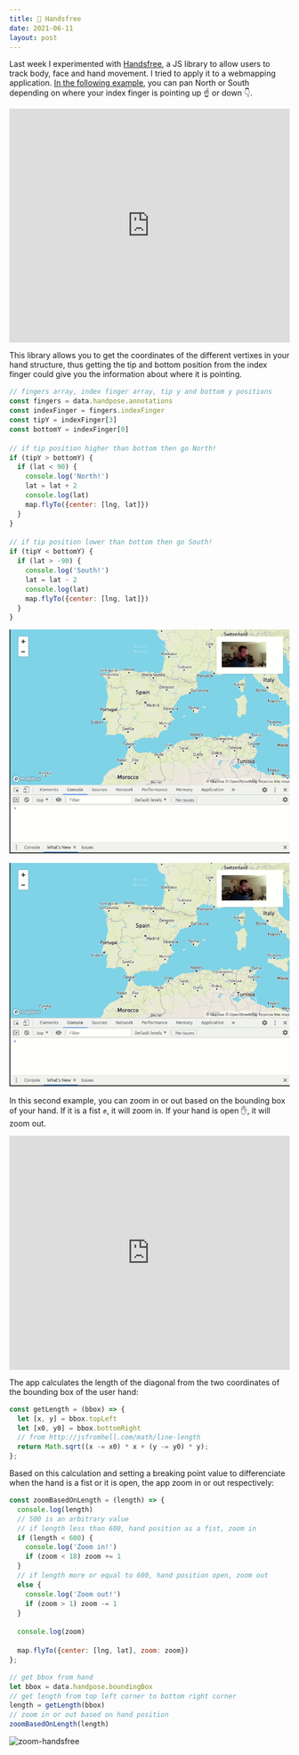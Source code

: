 ```yaml
---
title: 👋 Handsfree
date: 2021-06-11
layout: post
---
```


Last week I experimented with [Handsfree](https://handsfree.js.org/), a JS library to allow users to track body, face and hand movement. I tried to apply it to a webmapping application. [In the following example](https://t.co/6i4zz7KPge?amp=1), you can pan North or South depending on where your index finger is pointing up ☝️ or down 👇.

<div class="glitch-embed-wrap" style="height: 420px; width: 100%;">
  <iframe
    src="https://glitch.com/embed/#!/embed/handsfree-webmapping?path=index.html&previewSize=100"
    title="handsfree-zoom-webmapping on Glitch"
    allow="geolocation; microphone; camera; midi; vr; encrypted-media"
    style="height: 100%; width: 100%; border: 0;">
  </iframe>
</div>

This library allows you to get the coordinates of the different vertixes in your hand structure, thus getting the tip and bottom position from the index finger could give you the information about where it is pointing.

```javascript
// fingers array, index finger array, tip y and bottom y positions
const fingers = data.handpose.annotations
const indexFinger = fingers.indexFinger
const tipY = indexFinger[3]
const bottomY = indexFinger[0]

// if tip position higher than bottom then go North!
if (tipY > bottomY) {
  if (lat < 90) {
    console.log('North!')
    lat = lat + 2
    console.log(lat)
    map.flyTo({center: [lng, lat]})
  }
}

// if tip position lower than bottom then go South!
if (tipY < bottomY) {
  if (lat > -90) {
    console.log('South!')
    lat = lat - 2
    console.log(lat)
    map.flyTo({center: [lng, lat]})
  } 
}
``` 

![north-handsfree](https://github.com/ramiroaznar/blog/blob/master/assets/imgs/2021-06-11-north.gif?raw=true)

![south-handsfree](https://github.com/ramiroaznar/blog/blob/master/assets/imgs/2021-06-11-south.gif?raw=true)

In this second example, you can zoom in or out based on the bounding box of your hand. If it is a fist ✊, it will zoom in. If your hand is open ✋, it will zoom out.

<div class="glitch-embed-wrap" style="height: 420px; width: 100%;">
  <iframe
    src="https://glitch.com/embed/#!/embed/handsfree-webmapping?path=index.html&previewSize=100"
    title="handsfree-zoom-webmapping on Glitch"
    allow="geolocation; microphone; camera; midi; vr; encrypted-media"
    style="height: 100%; width: 100%; border: 0;">
  </iframe>
</div>

The app calculates the length of the diagonal from the two coordinates of the bounding box of the user hand:

```javascript
const getLength = (bbox) => {
  let [x, y] = bbox.topLeft
  let [x0, y0] = bbox.bottomRight
  // from http://jsfromhell.com/math/line-length
  return Math.sqrt((x -= x0) * x + (y -= y0) * y);
};
```

Based on this calculation and setting a breaking point value to differenciate when the hand is a fist or it is open, the app zoom in or out respectively:

```javascript
const zoomBasedOnLength = (length) => {
  console.log(length)
  // 500 is an arbitrary value
  // if length less than 600, hand position as a fist, zoom in
  if (length < 600) {
    console.log('Zoom in!')
    if (zoom < 18) zoom += 1
  }
  // if length more or equal to 600, hand position open, zoom out
  else {
    console.log('Zoom out!')
    if (zoom > 1) zoom -= 1
  } 
  
  console.log(zoom)
  
  map.flyTo({center: [lng, lat], zoom: zoom})
};
``` 

```javascript
// get bbox from hand
let bbox = data.handpose.boundingBox
// get length from top left corner to bottom right corner
length = getLength(bbox)
// zoom in or out based on hand position
zoomBasedOnLength(length)
```

![zoom-handsfree](https://github.com/ramiroaznar/blog/blob/master/assets/imgs/2021-06-11-zoom.gif?raw=true)
